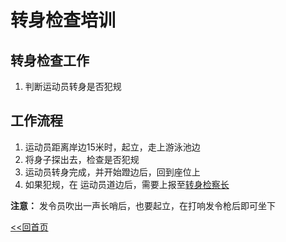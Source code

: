 # 转身检查培训

## 转身检查工作

1. 判断运动员转身是否犯规

## 工作流程

1. 运动员距离岸边15米时，起立，走上游泳池边
2. 将身子探出去，检查是否犯规
3. 运动员转身完成，并开始蹬边后，回到座位上
4. 如果犯规，在 运动员道边后，需要上报至[转身检察长](../turn-around-and-check-the-chief/README.md)

**注意：** 发令员吹出一声长哨后，也要起立，在打响发令枪后即可坐下

[<<回首页](../README.md)